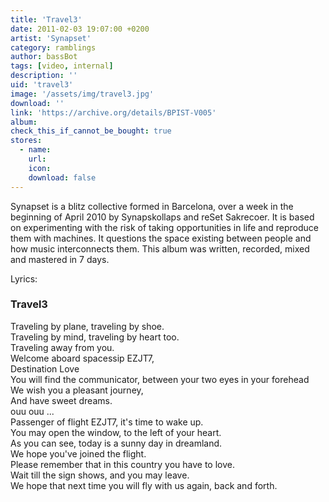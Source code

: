 ```yaml
---
title: 'Travel3'
date: 2011-02-03 19:07:00 +0200
artist: 'Synapset'
category: ramblings
author: bassBot
tags: [video, internal]
description: ''
uid: 'travel3'
image: '/assets/img/travel3.jpg'
download: ''
link: 'https://archive.org/details/BPIST-V005'
album: 
check_this_if_cannot_be_bought: true
stores:
  - name:
    url: 
    icon: 
    download: false
---
```

Synapset is a blitz collective formed in Barcelona, over a week in the beginning of April 2010 by Synapskollaps and reSet Sakrecoer. It is based on experimenting with the risk of taking opportunities in life and reproduce them with machines. It questions the space existing between people and how music interconnects them. This album was written, recorded, mixed and mastered in 7 days.

Lyrics:

### Travel3

Traveling by plane, traveling by shoe.<br />
Traveling by mind, traveling by heart too.<br />
Traveling away from you.<br />
Welcome aboard spacessip EZJT7,<br />
Destination Love<br />
You will find the communicator, between your two eyes in your forehead<br />
We wish you a pleasant journey,<br />
And have sweet dreams.<br />
ouu ouu ...<br />
Passenger of flight EZJT7, it's time to wake up.<br />
You may open the window, to the left of your heart.<br />
As you can see, today is a sunny day in dreamland.<br />
We hope you've joined the flight.<br />
Please remember that in this country you have to love.<br />
Wait till the sign shows, and you may leave.<br />
We hope that next time you will fly with us again, back and forth.<br />